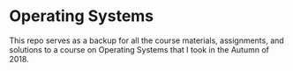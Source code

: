 # Operating Systems

This repo serves as a backup for all the course materials, assignments, and solutions to a course on Operating Systems that I took in the Autumn of 2018.